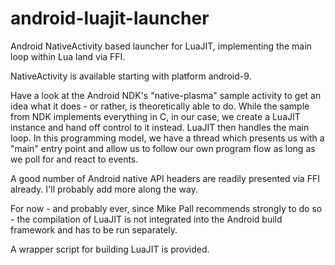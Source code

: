 android-luajit-launcher
=======================

Android NativeActivity based launcher for LuaJIT, implementing the main loop within Lua land via FFI.

NativeActivity is available starting with platform android-9.

Have a look at the Android NDK's "native-plasma" sample activity to get an idea what it does - or rather, is theoretically able to do. While the sample from NDK implements everything in C, in our case, we create a LuaJIT instance and hand off control to it instead. LuaJIT then handles the main loop. In this programming model, we have a thread which presents us with a "main" entry point and allow us to follow our own program flow as long as we poll for and react to events.

A good number of Android native API headers are readily presented via FFI already. I'll probably add more along the way.

For now - and probably ever, since Mike Pall recommends strongly to do so - the compilation of LuaJIT is not integrated into the Android build framework and has to be run separately.

A wrapper script for building LuaJIT is provided.
